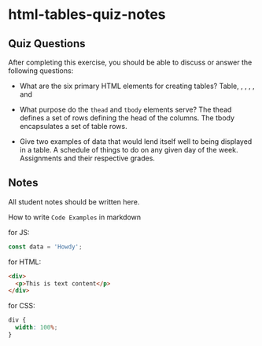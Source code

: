 # html-tables-quiz-notes

## Quiz Questions

After completing this exercise, you should be able to discuss or answer the following questions:

- What are the six primary HTML elements for creating tables?
  Table, <tr>, <td>, <thead>, <tbody>, and <tfoot>

- What purpose do the `thead` and `tbody` elements serve?
  The thead defines a set of rows defining the head of the columns. The tbody encapsulates a set of table rows.

- Give two examples of data that would lend itself well to being displayed in a table.
  A schedule of things to do on any given day of the week. Assignments and their respective grades.

## Notes

All student notes should be written here.

How to write `Code Examples` in markdown

for JS:

```javascript
const data = 'Howdy';
```

for HTML:

```html
<div>
  <p>This is text content</p>
</div>
```

for CSS:

```css
div {
  width: 100%;
}
```
